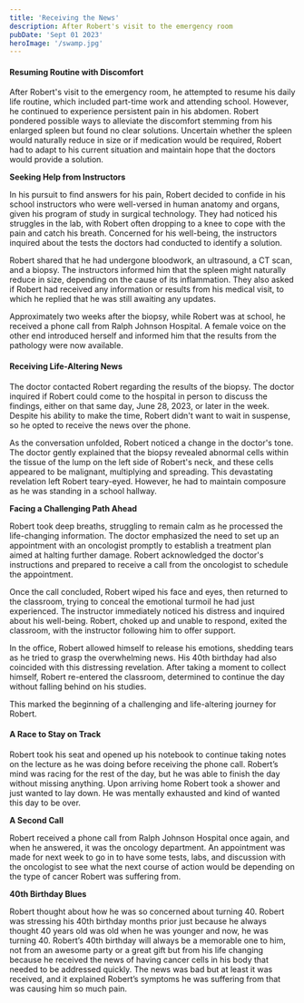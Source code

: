 ```yaml
---
title: 'Receiving the News'
description: After Robert's visit to the emergency room
pubDate: 'Sept 01 2023'
heroImage: '/swamp.jpg'
---
```


#### Resuming Routine with Discomfort

After Robert's visit to the emergency room, he attempted to resume his daily life routine, which included part-time work and attending school. However, he continued to experience persistent pain in his abdomen. Robert pondered possible ways to alleviate the discomfort stemming from his enlarged spleen but found no clear solutions. Uncertain whether the spleen would naturally reduce in size or if medication would be required, Robert had to adapt to his current situation and maintain hope that the doctors would provide a solution.

**Seeking Help from Instructors**

In his pursuit to find answers for his pain, Robert decided to confide in his school instructors who were well-versed in human anatomy and organs, given his program of study in surgical technology. They had noticed his struggles in the lab, with Robert often dropping to a knee to cope with the pain and catch his breath. Concerned for his well-being, the instructors inquired about the tests the doctors had conducted to identify a solution.

Robert shared that he had undergone bloodwork, an ultrasound, a CT scan, and a biopsy. The instructors informed him that the spleen might naturally reduce in size, depending on the cause of its inflammation. They also asked if Robert had received any information or results from his medical visit, to which he replied that he was still awaiting any updates.

Approximately two weeks after the biopsy, while Robert was at school, he received a phone call from Ralph Johnson Hospital. A female voice on the other end introduced herself and informed him that the results from the pathology were now available.

#### Receiving Life-Altering News

The doctor contacted Robert regarding the results of the biopsy. The doctor inquired if Robert could come to the hospital in person to discuss the findings, either on that same day, June 28, 2023, or later in the week. Despite his ability to make the time, Robert didn't want to wait in suspense, so he opted to receive the news over the phone.

As the conversation unfolded, Robert noticed a change in the doctor's tone. The doctor gently explained that the biopsy revealed abnormal cells within the tissue of the lump on the left side of Robert's neck, and these cells appeared to be malignant, multiplying and spreading. This devastating revelation left Robert teary-eyed. However, he had to maintain composure as he was standing in a school hallway.

**Facing a Challenging Path Ahead**

Robert took deep breaths, struggling to remain calm as he processed the life-changing information. The doctor emphasized the need to set up an appointment with an oncologist promptly to establish a treatment plan aimed at halting further damage. Robert acknowledged the doctor's instructions and prepared to receive a call from the oncologist to schedule the appointment.

Once the call concluded, Robert wiped his face and eyes, then returned to the classroom, trying to conceal the emotional turmoil he had just experienced. The instructor immediately noticed his distress and inquired about his well-being. Robert, choked up and unable to respond, exited the classroom, with the instructor following him to offer support.

In the office, Robert allowed himself to release his emotions, shedding tears as he tried to grasp the overwhelming news. His 40th birthday had also coincided with this distressing revelation. After taking a moment to collect himself, Robert re-entered the classroom, determined to continue the day without falling behind on his studies.

This marked the beginning of a challenging and life-altering journey for Robert.

#### A Race to Stay on Track

Robert took his seat and opened up his notebook to continue taking notes on the lecture as he was doing before receiving the phone call. Robert’s mind was racing for the rest of the day, but he was able to finish the day without missing anything. Upon arriving home Robert took a shower and just wanted to lay down. He was mentally exhausted and kind of wanted this day to be over.

**A Second Call**

Robert received a phone call from Ralph Johnson Hospital once again, and when he answered, it was the oncology department. An appointment was made for next week to go in to have some tests, labs, and discussion with the oncologist to see what the next course of action would be depending on the type of cancer Robert was suffering from.

**40th Birthday Blues**

Robert thought about how he was so concerned about turning 40. Robert was stressing his 40th birthday months prior just because he always thought 40 years old was old when he was younger and now, he was turning 40. Robert’s 40th birthday will always be a memorable one to him, not from an awesome party or a great gift but from his life changing because he received the news of having cancer cells in his body that needed to be addressed quickly. The news was bad but at least it was received, and it explained Robert’s symptoms he was suffering from that was causing him so much pain.
